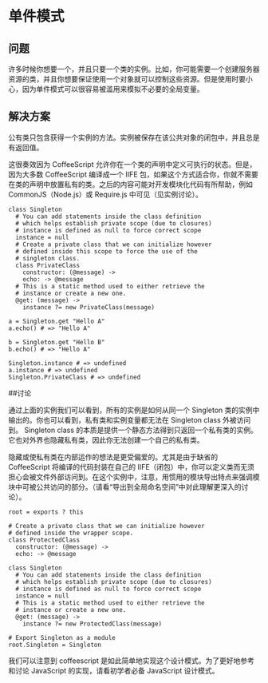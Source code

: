 # 单件模式
  
## 问题
  
许多时候你想要一个，并且只要一个类的实例。比如，你可能需要一个创建服务器资源的类，并且你想要保证使用一个对象就可以控制这些资源。但是使用时要小心，因为单件模式可以很容易被滥用来模拟不必要的全局变量。
  
## 解决方案
  
公有类只包含获得一个实例的方法。实例被保存在该公共对象的闭包中，并且总是有返回值。
  
这很奏效因为 CoffeeScript 允许你在一个类的声明中定义可执行的状态。但是，因为大多数 CoffeeScript 编译成一个 IIFE 包，如果这个方式适合你，你就不需要在类的声明中放置私有的类。之后的内容可能对开发模块化代码有所帮助，例如 CommonJS（Node.js）或 Require.js 中可见（见实例讨论）。
  
```
class Singleton
  # You can add statements inside the class definition
  # which helps establish private scope (due to closures)
  # instance is defined as null to force correct scope
  instance = null
  # Create a private class that we can initialize however
  # defined inside this scope to force the use of the
  # singleton class.
  class PrivateClass
    constructor: (@message) ->
    echo: -> @message
  # This is a static method used to either retrieve the
  # instance or create a new one.
  @get: (message) ->
    instance ?= new PrivateClass(message)

a = Singleton.get "Hello A"
a.echo() # => "Hello A"

b = Singleton.get "Hello B"
b.echo() # => "Hello A"

Singleton.instance # => undefined
a.instance # => undefined
Singleton.PrivateClass # => undefined
```
  
##讨论
  
通过上面的实例我们可以看到，所有的实例是如何从同一个 Singleton 类的实例中输出的。你也可以看到，私有类和实例变量都无法在 Singleton class 外被访问到。 Singleton class 的本质是提供一个静态方法得到只返回一个私有类的实例。它也对外界也隐藏私有类，因此你无法创建一个自己的私有类。
  
隐藏或使私有类在内部运作的想法是更受偏爱的。尤其是由于缺省的 CoffeeScript 将编译的代码封装在自己的 IIFE（闭包）中，你可以定义类而无须担心会被文件外部访问到。在这个实例中，注意，用惯用的模块导出特点来强调模块中可被公共访问的部分。（请看“导出到全局命名空间”中对此理解更深入的讨论）。
  
```
root = exports ? this

# Create a private class that we can initialize however
# defined inside the wrapper scope.
class ProtectedClass
  constructor: (@message) ->
  echo: -> @message

class Singleton
  # You can add statements inside the class definition
  # which helps establish private scope (due to closures)
  # instance is defined as null to force correct scope
  instance = null
  # This is a static method used to either retrieve the
  # instance or create a new one.
  @get: (message) ->
    instance ?= new ProtectedClass(message)

# Export Singleton as a module
root.Singleton = Singleton
```
  
我们可以注意到 coffeescript 是如此简单地实现这个设计模式。为了更好地参考和讨论 JavaScript 的实现，请看初学者必备 JavaScript 设计模式。
